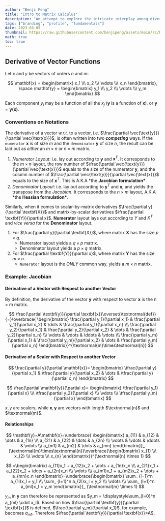 ```yaml
---
author: "Benji Peng"
title: "Intro to Matrix Calculus"
description: "An attempt to explore the intricate interplay among diverse industries, from infrastructure to consumer services"
tags: ["branding", "profile", "fundamentals"]
date: 2023-08-05
thumbnail: https://raw.githubusercontent.com/benjipeng/assets/main/rc/blog/ml/math/matrix.jpg
math: true
toc: true
---
```


## Derivative of Vector Functions

Let $x$ and $y$ be vectors of orders $n$ and $m$:

$$
\mathbf{x} =
\begin{bmatrix}
  x_1 \\\
  x_2 \\\
  \vdots \\\
  x_n
\end{bmatrix}, \space
\mathbf{y} =
\begin{bmatrix}
  y_1 \\\
  y_2 \\\
  \vdots \\\
  y_m
\end{bmatrix}
$$

Each component $y_i$ may be a function of all the $x_j$ ($\mathbf{y}$ is a
function of $\mathbf{x}$), or $\mathbf{y} = \mathbf{y(x)}$.

### Conventions on Notations

The derivative of a vector _w.r.t._ to a vector, i.e. $\frac{\partial \vec{\text{y}}}{\partial \vec{\text{x}}}$, is often written into two **_competing_** ways. If the `numerator` $\mathbf{x}$ is of size $m$ and the `denominator` $\mathbf{y}$ of size $n$, the result can be laid out as _either_ an $m \times n$ or $n \times m$ matrix.

1. _Numerator Layout_: i.e. lay out according to $\textbf{y}$ and $\textbf{x}^T$. It corresponds to the $m \times n$ layout, the row number of $\frac{\partial \vec{\text{y}}}{\partial \vec{\text{x}}}$ equals to the size of the numerator $\mathbf{y}$, and the column number of $\frac{\partial \vec{\text{y}}}{\partial \vec{\text{x}}}$ equals to the size of $\mathbf{x}^T$. This is A.K.A \*the **Jacobian formulation\***.
2. _Denominator Layout_: i.e. lay out according to $\textbf{y}^T$ and $\textbf{x}$, and yields the transpose from the _Jacobian_. It corresponds to the $n \times m$ layout, A.K.A \*the **Hessian formulation\***.

Similarly, when it comes to scalar-by-matrix derivatives $\frac{\partial y}{\partial \textbf{X}}$ and matrix-by-scalar derivatives $\frac{\partial \textbf{Y}}{\partial x}$. **Numerator** layout lays out according to $Y$ and $X^T$ and _vice versa_ for the **Denominator** layout.

1. For $\frac{\partial y}{\partial \textbf{X}}$, where matrix $\textbf{X}$ has the size $p \times q$.
   - Numerator layout yields a $q \times p$ matrix.
   - Denominator layout yields a $p \times q$ matrix.
2. For $\frac{\partial \textbf{Y}}{\partial x}$, where matrix $\textbf{Y}$ has the size $m \times n$.
   - `Numerator` layout is the _ONLY_ common way, yields a $m \times n$ matrix.

### Example: Jacobian

#### Derivative of a Vector with Respect to another Vector

By definition, the derivative of the vector **y** with respect to vector **x** is the n × m matrix.

$$
\frac{\partial \textbf{y}}{\partial \textbf{x}}\overset{\textnormal{def}}{=}\overbrace{
\begin{bmatrix}
  \frac{\partial y_1}{\partial x_1} & \frac{\partial y_1}{\partial x_2} & \dots & \frac{\partial y_1}{\partial x_n} \\\
  \frac{\partial y_2}{\partial x_1} & \frac{\partial y_2}{\partial x_2} & \dots & \frac{\partial y_2}{\partial x_n} \\\
  \vdots & \vdots & \ddots & \vdots \\\
  \frac{\partial y_m}{\partial x_1} & \frac{\partial y_m}{\partial x_2} & \dots & \frac{\partial y_m}{\partial x_n}
\end{bmatrix}}^{\textnormal{m}\times\textnormal{n}}
$$

#### Derivative of a Scaler with Respect to another Vector

$$
\frac{\partial y}{\partial \mathbf{x}}=
\begin{bmatrix}
  \tfrac{\partial y}{\partial x_1} & \tfrac{\partial y}{\partial x_2} &
  \dots &
  \tfrac{\partial y}{\partial x_n}
\end{bmatrix}
$$

$$
\frac{\partial \mathbf{y}}{\partial x}=
\begin{bmatrix}
  \tfrac{\partial y_1}{\partial x} \\\ \tfrac{\partial y_2}{\partial x} \\\
  \vdots \\\
  \tfrac{\partial y_m}{\partial x}
\end{bmatrix}
$$

$x,y$ are scalers, while $\textbf{x}, \textbf{y}$ are vectors with length $\textnormal{n}$ and $\textnormal{m}$.

#### Relationships

$$
\mathbf{y}=A\mathbf{x}=\underbrace{
\begin{bmatrix}
a_{11} & a_{12} & \dots & a_{1n} \\\
a_{21} & a_{22} & \dots & a_{2n} \\\
\vdots & \vdots & \ddots & \vdots \\\
a_{m1} & a_{m2} & \dots & a_{mn}
\end{bmatrix}}_ {\textnormal{m}\times\textnormal{n}}\overbrace{\begin{bmatrix}
x_{1} \\\
x_{2} \\\
\vdots \\\
x_{n}
\end{bmatrix}}^{\textnormal{n} \times 1}
$$

$$
=\begin{bmatrix}
  a_{11}x_1 + a_{12}x_2 + \dots + a_{1n}x_n \\\
  a_{21}x_1 + a_{22}x_2 + \dots + a_{2n}x_n \\\
  \vdots \\\
  a_{m1}x_1 + a_{m2}x_2 + \dots + a_{mn}x_n
\end{bmatrix}=\underbrace{\begin{bmatrix}
  \sum_ {l=1}^n a_{1l}x_l = y_1 \\\
  \sum_ {l=1}^n a_{2l}x_l = y_2 \\\
  \vdots \\\
  \sum_ {l=1}^n a_{ml}x_l = y_m
\end{bmatrix}}_ {\textnormal{m} \times 1}
$$

$y_m$ in $\mathbf{y}$ can therefore be represented as $y_m = \displaystyle\sum_{l=0}^n a_{ml} \cdot x_l$. Based on how $\frac{\partial \textbf{y}}{\partial \textbf{x}}$ is defined, $\frac{\partial y_m}{\partial x_1}$, for example, becomes $a_{m1}$. Therefore $\frac{\partial \textbf{y}}{\partial \textbf{x}}=A$.
